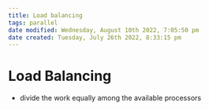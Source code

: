 ```yaml
---
title: Load balancing
tags: parallel 
date modified: Wednesday, August 10th 2022, 7:05:50 pm
date created: Tuesday, July 26th 2022, 8:33:15 pm
---
```


# Load Balancing
- divide the work equally among the available processors

